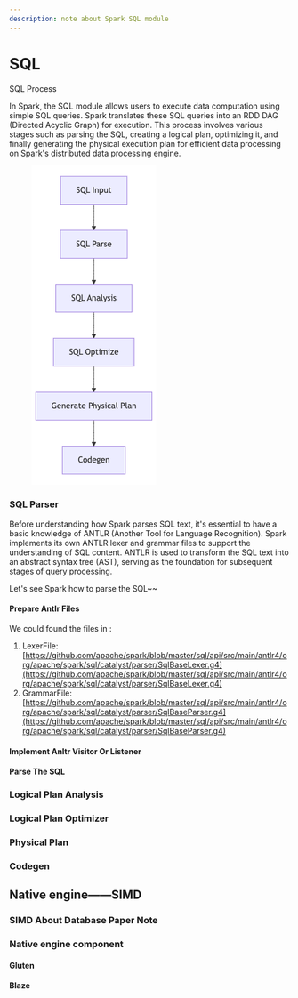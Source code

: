 ```yaml
---
description: note about Spark SQL module
---
```


# SQL

SQL Process

In Spark, the SQL module allows users to execute data computation using simple SQL queries. Spark translates these SQL queries into an RDD DAG (Directed Acyclic Graph) for execution. This process involves various stages such as parsing the SQL, creating a logical plan, optimizing it, and finally generating the physical execution plan for efficient data processing on Spark's distributed data processing engine.

<figure><img src=".gitbook/assets/mermaid-202543 185119.png" alt=""><figcaption></figcaption></figure>

### SQL Parser

Before understanding how Spark parses SQL text, it's essential to have a basic knowledge of ANTLR (Another Tool for Language Recognition). Spark implements its own ANTLR lexer and grammar files to support the understanding of SQL content. ANTLR is used to transform the SQL text into an abstract syntax tree (AST), serving as the foundation for subsequent stages of query processing.

Let's see Spark how to parse the SQL\~\~

#### Prepare Antlr Files

We could found the files in :&#x20;

1. LexerFile: [https://github.com/apache/spark/blob/master/sql/api/src/main/antlr4/org/apache/spark/sql/catalyst/parser/SqlBaseLexer.g4](https://github.com/apache/spark/blob/master/sql/api/src/main/antlr4/org/apache/spark/sql/catalyst/parser/SqlBaseLexer.g4)
2. GrammarFile: [https://github.com/apache/spark/blob/master/sql/api/src/main/antlr4/org/apache/spark/sql/catalyst/parser/SqlBaseParser.g4](https://github.com/apache/spark/blob/master/sql/api/src/main/antlr4/org/apache/spark/sql/catalyst/parser/SqlBaseParser.g4)





#### Implement Anltr Visitor Or Listener

#### Parse The SQL



### Logical Plan Analysis

### Logical Plan Optimizer

### Physical Plan

### Codegen

## Native engine——SIMD

### SIMD About Database Paper Note

### Native engine component

#### Gluten

#### Blaze





















